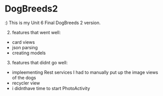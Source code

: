 # DogBreeds2
:) This is my Unit 6 Final DogBreeds 2 version. 

2) features that went well: 
- card views 
- json parsing
- creating models 


3) features that didnt go well: 
 - impleementing Rest services I had to manually put up the image views of the dogs 
 - recycler view
 - i didnthave time to start PhotoActivity
